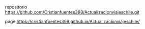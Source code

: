 repositorio
https://github.com/Cristianfuentes398/Actualizacionviajeschile.git

page https://cristianfuentes398.github.io/Actualizacionviajeschile/
